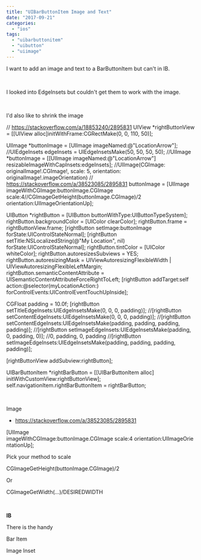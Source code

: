 ```yaml
---
title: "UIBarButtonItem Image and Text"
date: "2017-09-21"
categories: 
  - "ios"
tags: 
  - "uibarbuttonitem"
  - "uibutton"
  - "uiimage"
---
```


I want to add an image and text to a BarButtonItem but can't in IB.

 

I looked into EdgeInsets but couldn't get them to work with the image.

 

I'd also like to shrink the image

// https://stackoverflow.com/a/18853240/2895831
UIView \*rightButtonView = \[\[UIView alloc\]initWithFrame:CGRectMake(0, 0, 110, 50)\];

UIImage \*buttonImage = \[UIImage imageNamed:@"LocationArrow"\];
//UIEdgeInsets edgeInsets = UIEdgeInsetsMake(50, 50, 50, 50);
//UIImage \*buttonImage = \[\[UIImage imageNamed:@"LocationArrow"\] resizableImageWithCapInsets:edgeInsets\];
//UIImage(CGImage: originalImage!.CGImage!, scale: 5, orientation: originalImage!.imageOrientation)
// https://stackoverflow.com/a/38523085/2895831
buttonImage = \[UIImage imageWithCGImage:buttonImage.CGImage
 scale:4//CGImageGetHeight(buttonImage.CGImage)/2
 orientation:UIImageOrientationUp\];

UIButton \*rightButton = \[UIButton buttonWithType:UIButtonTypeSystem\];
rightButton.backgroundColor = \[UIColor clearColor\];
rightButton.frame = rightButtonView.frame;
\[rightButton setImage:buttonImage forState:UIControlStateNormal\];
\[rightButton setTitle:NSLocalizedString(@"My Location", nil) forState:UIControlStateNormal\];
rightButton.tintColor = \[UIColor whiteColor\];
rightButton.autoresizesSubviews = YES;
rightButton.autoresizingMask = UIViewAutoresizingFlexibleWidth | UIViewAutoresizingFlexibleLeftMargin;
rightButton.semanticContentAttribute = UISemanticContentAttributeForceRightToLeft;
\[rightButton addTarget:self action:@selector(myLocationAction:) forControlEvents:UIControlEventTouchUpInside\];

CGFloat padding = 10.0f;
\[rightButton setTitleEdgeInsets:UIEdgeInsetsMake(0, 0, 0, padding)\];
//\[rightButton setContentEdgeInsets:UIEdgeInsetsMake(0, 0, 0, padding)\];
//\[rightButton setContentEdgeInsets:UIEdgeInsetsMake(padding, padding, padding, padding)\];
//\[rightButton setImageEdgeInsets:UIEdgeInsetsMake(padding, 0, padding, 0)\]; //0, padding, 0, padding
//\[rightButton setImageEdgeInsets:UIEdgeInsetsMake(padding, padding, padding, padding)\];

\[rightButtonView addSubview:rightButton\];

UIBarButtonItem \*rightBarButton = \[\[UIBarButtonItem alloc\] initWithCustomView:rightButtonView\];
self.navigationItem.rightBarButtonItem = rightBarButton;

 

Image

- https://stackoverflow.com/a/38523085/2895831

\[UIImage imageWithCGImage:buttonImage.CGImage scale:4 orientation:UIImageOrientationUp\];

Pick your method to scale

CGImageGetHeight(buttonImage.CGImage)/2

Or

CGImageGetWidth(...)/DESIREDWIDTH

 

**IB**

There is the handy

Bar Item

Image Inset
